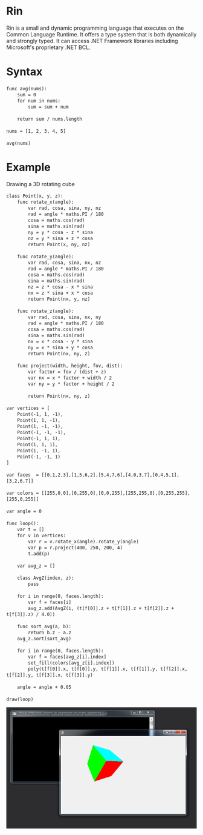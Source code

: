 # Rin

Rin is a small and dynamic programming language that executes on the Common Language Runtime.
It offers a type system that is both dynamically and strongly typed. It can access .NET Framework libraries including Microsoft's proprietary .NET BCL.

# Syntax

	func avg(nums):
		sum = 0
		for num in nums:
			sum = sum + num
			
		return sum / nums.length
		
	nums = [1, 2, 3, 4, 5]
		
	avg(nums)

# Example

Drawing a 3D rotating cube

	class Point(x, y, z):
		func rotate_x(angle):
			var rad, cosa, sina, ny, nz
			rad = angle * maths.PI / 180
			cosa = maths.cos(rad)
			sina = maths.sin(rad)
			ny = y * cosa - z * sina
			nz = y * sina + z * cosa
			return Point(x, ny, nz)
	
		func rotate_y(angle):
			var rad, cosa, sina, nx, nz
			rad = angle * maths.PI / 180
			cosa = maths.cos(rad)
			sina = maths.sin(rad)
			nz = z * cosa - x * sina
			nx = z * sina + x * cosa
			return Point(nx, y, nz)
	
		func rotate_z(angle):
			var rad, cosa, sina, nx, ny
			rad = angle * maths.PI / 180
			cosa = maths.cos(rad)
			sina = maths.sin(rad)
			nx = x * cosa - y * sina
			ny = x * sina + y * cosa
			return Point(nx, ny, z)
	
		func project(width, height, fov, dist):
			var factor = fov / (dist + z)
			var nx = x * factor + width / 2
			var ny = y * factor + height / 2
	
			return Point(nx, ny, z)
	
	var vertices = [
		Point(-1, 1, -1),
		Point(1, 1, -1),
		Point(1, -1, -1),
		Point(-1, -1, -1),
		Point(-1, 1, 1),
		Point(1, 1, 1),
		Point(1, -1, 1),
		Point(-1, -1, 1)
	]
	
	var faces  = [[0,1,2,3],[1,5,6,2],[5,4,7,6],[4,0,3,7],[0,4,5,1],[3,2,6,7]]
	
	var colors = [[255,0,0],[0,255,0],[0,0,255],[255,255,0],[0,255,255],[255,0,255]]
	
	var angle = 0
	
	func loop():
		var t = []
		for v in vertices:
			var r = v.rotate_x(angle).rotate_y(angle)
			var p = r.project(400, 250, 200, 4)
			t.add(p)
	
		var avg_z = []
	
		class AvgZ(index, z):
			pass
		
		for i in range(0, faces.length):
			var f = faces[i]
			avg_z.add(AvgZ(i, (t[f[0]].z + t[f[1]].z + t[f[2]].z + t[f[3]].z) / 4.0))
	
		func sort_avg(a, b):
			return b.z - a.z
		avg_z.sort(sort_avg)
	
		for i in range(0, faces.length):
			var f = faces[avg_z[i].index]
			set_fill(colors[avg_z[i].index])
			poly(t[f[0]].x, t[f[0]].y, t[f[1]].x, t[f[1]].y, t[f[2]].x, t[f[2]].y, t[f[3]].x, t[f[3]].y)
	
		angle = angle + 0.05
	
	draw(loop)

![/3d.png?raw=true](3d.png)

